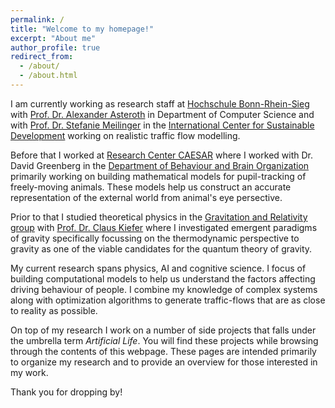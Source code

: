 ```yaml
---
permalink: /
title: "Welcome to my homepage!"
excerpt: "About me"
author_profile: true
redirect_from: 
  - /about/
  - /about.html
---
```


I am currently working as research staff at [Hochschule Bonn-Rhein-Sieg](https://www.h-brs.de/) with [Prof. Dr. Alexander Asteroth](https://www.h-brs.de/de/inf/a.asteroth) in Department of Computer Science
and with [Prof. Dr. Stefanie Meilinger](https://www.h-brs.de/en/prof-dr-stefanie-meilinger) in the [International Center for Sustainable Development](https://www.h-brs.de/en/izne) working on realistic traffic flow modelling.

Before that I worked at [Research Center CAESAR](https://www.caesar.de/) where I worked with Dr. David Greenberg in the [Department of Behaviour and Brain Organization](https://www.caesar.de/en/our-research/current-groups/behavior-and-brain-organization/research-focus.html) primarily working on building mathematical models for pupil-tracking of freely-moving animals. These models help us construct an accurate representation of the external world from animal's eye persective.

Prior to that I studied theoretical physics in the [Gravitation and Relativity group](http://www.thp.uni-koeln.de/gravitation/index.html) with [Prof. Dr. Claus Kiefer](http://www.thp.uni-koeln.de/gravitation/mitarbeiter/kiefer.html) where I investigated emergent paradigms of gravity specifically focussing on the thermodynamic perspective to gravity as one of the viable candidates for the quantum theory of gravity.

My current research spans physics, AI and cognitive science. I focus of building computational models to help us understand the factors affecting driving behaviour of people. I combine my knowledge of complex systems along with optimization algorithms to generate traffic-flows that are as close to reality as possible.

On top of my research I work on a number of side projects that falls under the umbrella term _Artificial Life_. You will find these projects while browsing through the contents of this webpage. 
These pages are intended primarily to organize my research and to provide an overview for those interested in my work.

Thank you for dropping by!
